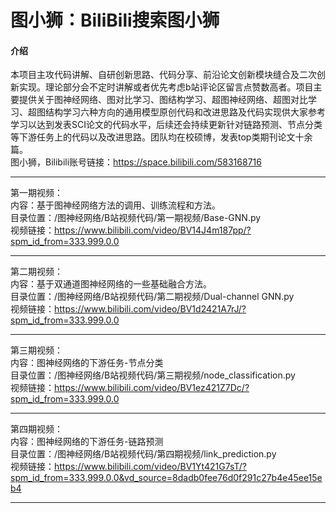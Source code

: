# 图小狮：BiliBili搜索图小狮

#### 介绍
本项目主攻代码讲解、自研创新思路、代码分享、前沿论文创新模块缝合及二次创新实现。理论部分会不定时讲解或者优先考虑b站评论区留言点赞数高者。项目主要提供关于图神经网络、图对比学习、图结构学习、超图神经网络、超图对比学习、超图结构学习六种方向的通用模型原创代码和改进思路及代码实现供大家参考学习以达到发表SCI论文的代码水平，后续还会持续更新针对链路预测、节点分类等下游任务上的代码以及改进思路。团队均在校硕博，发表top类期刊论文十余篇。  
图小狮，Bilibili账号链接：https://space.bilibili.com/583168716  
********************************************************************************************
第一期视频：  
内容：基于图神经网络方法的调用、训练流程和方法。  
目录位置：/图神经网络/B站视频代码/第一期视频/Base-GNN.py  
视频链接：https://www.bilibili.com/video/BV14J4m187pp/?spm_id_from=333.999.0.0
********************************************************************************************
第二期视频：  
内容：基于双通道图神经网络的一些基础融合方法。  
目录位置：/图神经网络/B站视频代码/第二期视频/Dual-channel GNN.py  
视频链接：https://www.bilibili.com/video/BV1d2421A7rJ/?spm_id_from=333.999.0.0
********************************************************************************************  
第三期视频：  
内容：图神经网络的下游任务-节点分类  
目录位置：/图神经网络/B站视频代码/第三期视频/node_classification.py  
视频链接：https://www.bilibili.com/video/BV1ez421Z7Dc/?spm_id_from=333.999.0.0  
********************************************************************************************  
第四期视频：  
内容：图神经网络的下游任务-链路预测  
目录位置：/图神经网络/B站视频代码/第四期视频/link_prediction.py  
视频链接：https://www.bilibili.com/video/BV1Yt421G7sT/?spm_id_from=333.999.0.0&vd_source=8dadb0fee76d0f291c27b4e45ee15eb4  
********************************************************************************************  
